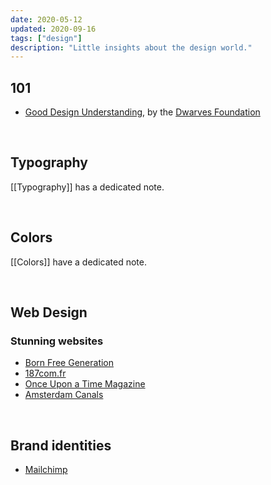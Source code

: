 ```yaml
---
date: 2020-05-12
updated: 2020-09-16
tags: ["design"]
description: "Little insights about the design world."
---
```

## 101

- [Good Design Understanding](+++), by the [Dwarves Foundation](https://dwarves.foundation "The Dwarves Foundation website")

<br>

## Typography

[[Typography]] has a dedicated note.

<br>

## Colors

[[Colors]] have a dedicated note.

<br>

## Web Design

### Stunning websites

- <a href="https://www.bornfreegeneration.com" rel="noopener noreferrer" target="_blank">Born Free Generation</a>
- <a href="https://187com.fr" rel="noopener noreferrer" target="_blank">187com.fr</a>
- <a href="https://www.onceuponatimemag.com" rel="noopener noreferrer" target="_blank">Once Upon a Time Magazine</a>
- <a href="https://canals-amsterdam.nl" rel="noopener noreferrer" target="_blank">Amsterdam Canals</a>

<br>

## Brand identities

- <a href="https://mailchimp.com/design/" rel="noopener noreferrer" target="_blank">Mailchimp</a>
